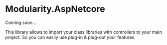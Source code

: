 # Modularity.AspNetcore

Coming soon...


This library allows to import your class libraries with controllers to your main project. So you can easily use plug-in & plug-out your features.

